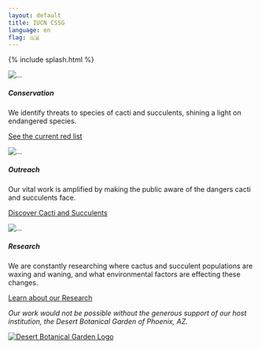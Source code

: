 ```yaml
---
layout: default
title: IUCN CSSG
language: en
flag: 🇬🇧
---
```

{% include splash.html %}
<div class='container my-5'>
  <div class='row mt-5 mb-4'>
    <div class="card-deck">
      <div class="card shadow mx-1 mb-2">
        <img src="{{ site.baseurl }}/assets/images/red-card.jpg" class="card-img-top" alt="...">
        <div class="card-body">
          <h5 class="card-title">Conservation</h5>
          <p class="card-text">We identify threats to species of cacti and succulents, shining a light on endangered species.</p>
        </div>
        <div class="card-footer bg-transparent border-0">
          <p class='text-center'>
            <a href="{{site.baseurl}}/en/about_cssg/" class="btn btn-danger">
              See the current red list
            </a>
          </p>
        </div>
      </div>
      <div class="w-100 d-none d-sm-block d-lg-none"><!-- wrap every 2 on sm--></div>
      <div class="card shadow mx-1 mb-2">
        <img src="{{ site.baseurl }}/assets/images/yellow-card.jpg" class="card-img-top" alt="...">
        <div class="card-body">
          <h5 class="card-title">Outreach</h5>
          <p class="card-text">Our vital work is amplified by making the public aware of the dangers cacti and succulents face.</p>
        </div>
        <div class="card-footer bg-transparent border-0">
          <p class='text-center'>
            <a href="{{site.baseurl}}/en/cacti_and_succulents" class='btn btn-warning'>
              Discover Cacti and Succulents
            </a>
          </p>
        </div>
      </div>
      <div class="card shadow mx-1 mb-2">
        <img src="{{ site.baseurl }}/assets/images/green-card.jpg" class="card-img-top" alt="...">
        <div class="card-body">
          <h5 class="card-title">Research</h5>
          <p class="card-text">We are constantly researching where cactus and succulent populations are waxing and waning, and what environmental factors are effecting these changes.</p>
        </div>
        <div class="card-footer bg-transparent border-0">
          <p class="text-center">
            <a class="btn btn-primary" href= "{{site.baseurl}}/en/publications"> Learn about our Research </a>
          </p>
        </div>
      </div>
    </div>
  </div>
</div>
<div class='bg-gradient-greens'>
  <div class='container'>
    <div class='row mt-5 align-items-center'>
      <div class='col-md-8'>
        <p class='h3 my-4 text-light'>
          <em id='dbg-thanks'>
            Our work would not be possible without the generous support of our host institution, the Desert Botanical Garden of Phoenix, AZ.
          </em>
        </p>
      </div>
      <div class='col-md-4 py-4' id='dbg_logo'>
        <a href="https://dbg.org" target=_blank>
          <img src='{{ site.baseurl }}/images/dbg_logo.jpg' class='rounded-circle img-fluid shadow' alt='Desert Botanical Garden Logo'>
        </a>
      </div>
    </div>
  </div>
</div>